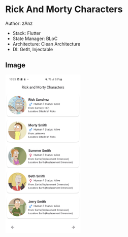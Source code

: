 # Rick And Morty Characters

Author: zAnz

- Stack: Flutter
- State Manager: BLoC
- Architecture: Clean Architecture
- DI: GetIt, Injectable

## Image

<img height="500" src="https://github.com/zanz9/RickAndMortyCharacters/blob/main/images/Main.jpg" />
